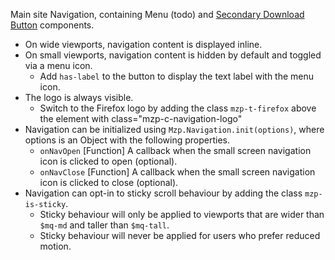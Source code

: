 Main site Navigation, containing Menu (todo) and [Secondary Download Button](/components/detail/download-button--secondary) components.

- On wide viewports, navigation content is displayed inline.
- On small viewports, navigation content is hidden by default and toggled via a menu icon.
    - Add `has-label` to the button to display the text label with the menu icon.
- The logo is always visible.
    - Switch to the Firefox logo by adding the class `mzp-t-firefox` above the element with class="mzp-c-navigation-logo"
- Navigation can be initialized using `Mzp.Navigation.init(options)`, where options is an Object with the following properties.
    - `onNavOpen` [Function] A callback when the small screen navigation icon is clicked to open (optional).
    - `onNavClose` [Function] A callback when the small screen navigation icon is clicked to close (optional).
- Navigation can opt-in to sticky scroll behaviour by adding the class `mzp-is-sticky`.
    - Sticky behaviour will only be applied to viewports that are wider than `$mq-md` and taller than `$mq-tall`.
    - Sticky behaviour will never be applied for users who prefer reduced motion.
